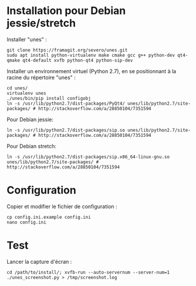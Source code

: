# Installation pour Debian jessie/stretch

Installer "unes" :

```
git clone https://framagit.org/severo/unes.git
sudo apt install python-virtualenv make cmake gcc g++ python-dev qt4-qmake qt4-default xvfb python-qt4 python-sip-dev
```

Installer un environnement virtuel (Python 2.7), en se positionnant à la racine du répertoire "unes" :

```
cd unes/
virtualenv unes
./unes/bin/pip install configobj
ln -s /usr/lib/python2.7/dist-packages/PyQt4/ unes/lib/python2.7/site-packages/ # http://stackoverflow.com/a/28850104/7351594
```

Pour Debian jessie:

```
ln -s /usr/lib/python2.7/dist-packages/sip.so unes/lib/python2.7/site-packages/ # http://stackoverflow.com/a/28850104/7351594
```

Pour Debian stretch:

```
ln -s /usr/lib/python2.7/dist-packages/sip.x86_64-linux-gnu.so unes/lib/python2.7/site-packages/ # http://stackoverflow.com/a/28850104/7351594
```

# Configuration

Copier et modifier le fichier de configuration :

```
cp config.ini.example config.ini
nano config.ini
```

# Test

Lancer la capture d'écran :

```
cd /path/to/install/; xvfb-run --auto-servernum --server-num=1 ./unes_screenshot.py > /tmp/screenshot.log
```
